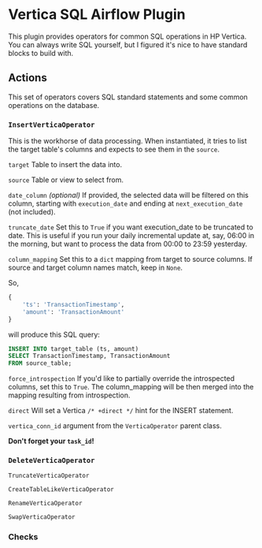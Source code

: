 # Vertica SQL Airflow Plugin

This plugin provides operators for common SQL operations in HP Vertica. You can always write SQL yourself, but I figured it's nice to have standard blocks to build with.

## Actions

This set of operators covers SQL standard statements and some common operations on the database.

### `InsertVerticaOperator`

This is the workhorse of data processing. When instantiated, it tries to list the target table's columns and expects to see them in the `source`.

`target` Table to insert the data into.

`source` Table or view to select from.

`date_column` _(optional)_ If provided, the selected data will be filtered on this column, starting with `execution_date` and ending at `next_execution_date` (not included).

`truncate_date` Set this to `True` if you want execution_date to be truncated to date. This is useful if you run your daily incremental update at, say, 06:00 in the morning, but want to process the data from 00:00 to 23:59 yesterday.

`column_mapping` Set this to a `dict` mapping from target to source columns. If source and target column names match, keep in `None`.

So,

```python
{
    'ts': 'TransactionTimestamp',
    'amount': 'TransactionAmount'
}
```

will produce this SQL query:

```sql
INSERT INTO target_table (ts, amount)
SELECT TransactionTimestamp, TransactionAmount
FROM source_table;
```

`force_introspection` If you'd like to partially override the introspected columns, set this to `True`. The column_mapping will be then merged into the mapping resulting from introspection.

`direct` Will set a Vertica `/* +direct */` hint for the INSERT statement.

`vertica_conn_id` argument from the `VerticaOperator` parent class.

__Don't forget your `task_id`!__

### `DeleteVerticaOperator`

`TruncateVerticaOperator`

`CreateTableLikeVerticaOperator`

`RenameVerticaOperator`

`SwapVerticaOperator`

### Checks
